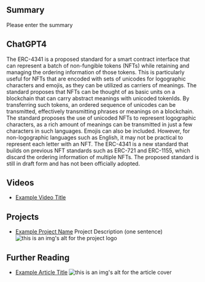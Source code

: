 ## Summary

Please enter the summary

## ChatGPT4

The ERC-4341 is a proposed standard for a smart contract interface that can represent a batch of non-fungible tokens (NFTs) while retaining and managing the ordering information of those tokens. This is particularly useful for NFTs that are encoded with sets of unicodes for logographic characters and emojis, as they can be utilized as carriers of meanings. The standard proposes that NFTs can be thought of as basic units on a blockchain that can carry abstract meanings with unicoded tokenIds. By transferring such tokens, an ordered sequence of unicodes can be transmitted, effectively transmitting phrases or meanings on a blockchain. The standard proposes the use of unicoded NFTs to represent logographic characters, as a rich amount of meanings can be transmitted in just a few characters in such languages. Emojis can also be included. However, for non-logographic languages such as English, it may not be practical to represent each letter with an NFT. The ERC-4341 is a new standard that builds on previous NFT standards such as ERC-721 and ERC-1155, which discard the ordering information of multiple NFTs. The proposed standard is still in draft form and has not been officially adopted.

## Videos

- [Example Video Title](https://www.youtube.com/watch?v=TDGq4aeevgY)

## Projects

- [Example Project Name](https://xxxx.xxx/xxxxx) Project Description (one sentence) ![this is an img's alt for the project logo](https://xxxx.xxx/project-logo.xxx)

## Further Reading

- [Example Article Title](https://xxxx.xxx/xxxxx) ![this is an img's alt for the article cover](https://xxxx.xxx/article-cover.xxx)
